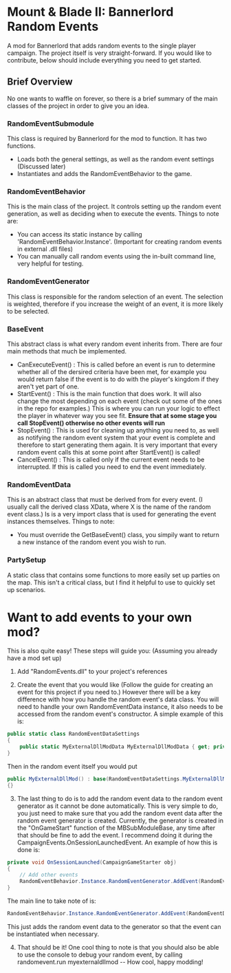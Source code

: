 # Mount & Blade II: Bannerlord Random Events

A mod for Bannerlord that adds random events to the single player campaign. The project itself is very straight-forward. If you would like to contribute, below should include everything you need to get started.



## Brief Overview
No one wants to waffle on forever, so there is a brief summary of the main classes of the project in order to give you an idea.


### RandomEventSubmodule
This class is required by Bannerlord for the mod to function. It has two functions.
- Loads both the general settings, as well as the random event settings (Discussed later)
- Instantiates and adds the RandomEventBehavior to the game.

### RandomEventBehavior
This is the main class of the project. It controls setting up the random event generation, as well as deciding when to execute the events. Things to note are:
- You can access its static instance by calling 'RandomEventBehavior.Instance'. (Important for creating random events in external .dll files)
- You can manually call random events using the in-built command line, very helpful for testing.

### RandomEventGenerator
This class is responsible for the random selection of an event. The selection is weighted, therefore if you increase the weight of an event, it is more likely to be selected.

### BaseEvent
This abstract class is what every random event inherits from. There are four main methods that much be implemented.
- CanExecuteEvent() : This is called before an event is run to determine whether all of the dersired criteria have been met, for example you would return false if the event is to do with the player's kingdom if they aren't yet part of one.
- StartEvent() : This is the main function that does work. It will also change the most depending on each event (check out some of the ones in the repo for examples.) This is where you can run your logic to effect the player in whatever way you see fit. **Ensure that at some stage you call StopEvent() otherwise no other events will run**
- StopEvent() : This is used for cleaning up anything you need to, as well as notifying the random event system that your event is complete and therefore to start generating them again. It is very important that every random event calls this at some point after StartEvent() is called!
- CancelEvent() : This is called only if the current event needs to be interrupted. If this is called you need to end the event immediately.

### RandomEventData
This is an abstract class that must be derived from for every event. (I usually call the derived class XData, where X is the name of the random event class.) Is is a very import class that is used for generating the event instances themselves. Things to note:
- You must override the GetBaseEvent() class, you simpily want to return a new instance of the random event you wish to run.

### PartySetup
A static class that contains some functions to more easily set up parties on the map. This isn't a critical class, but I find it helpful to use to quickly set up scenarios.

# Want to add events to your own mod?
This is also quite easy! These steps will guide you:
(Assuming you already have a mod set up)
1. Add "RandomEvents.dll" to your project's references

2. Create the event that you would like (Follow the guide for creating an event for this project if you need to.) However there will be a key difference with how you handle the random event's data class.
You will need to handle your own RandomEventData instance, it also needs to be accessed from the random event's constructor. A simple example of this is:
```cs
public static class RandomEventDataSettings
{
	public static MyExternalDllModData MyExternalDllModData { get; private set; } = new MyExternalDllModData("MyExternalDllModData", 1024);
}
```
Then in the random event itself you would put
```cs
public MyExternalDllMod() : base(RandomEventDataSettings.MyExternalDllModData)
{}
```

3. The last thing to do is to add the random event data to the random event generator as it cannot be done automatically. This is very simple to do, you just need to make sure that you add the random event data after the random event generator is created. Currently, the generator is created in the "OnGameStart" function of the MBSubModuleBase, any time after that should be fine to add the event. I recommend doing it during the CampaignEvents.OnSessionLaunchedEvent. An example of how this is done is:
```cs
private void OnSessionLaunched(CampaignGameStarter obj)
{
	// Add other events
	RandomEventBehavior.Instance.RandomEventGenerator.AddEvent(RandomEventDataSettings.MyExternalDllModData);
}
```
The main line to take note of is:
```cs
RandomEventBehavior.Instance.RandomEventGenerator.AddEvent(RandomEventDataSettings.MyExternalDllModData);
```
This just adds the random event data to the generator so that the event can be instantiated when necessary.

4. That should be it! One cool thing to note is that you should also be able to use the console to debug your random event, by calling randomevent.run myexternaldllmod -- How cool, happy modding!
